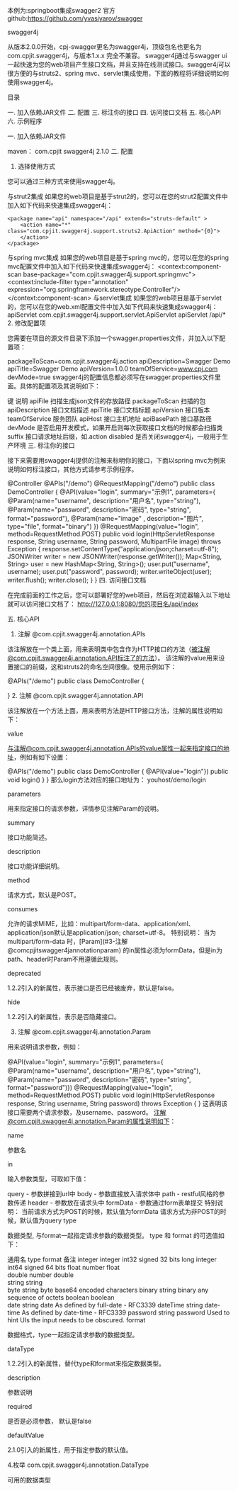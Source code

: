 本例为:springboot集成swagger2
官方github:https://github.com/yvasiyarov/swagger


swagger4j

从版本2.0.0开始，cpj-swagger更名为swagger4j，顶级包名也更名为com.cpjit.swagger4j，与版本1.x.x 完全不兼容。
swagger4j通过与swagger ui一起快速为您的web项目产生接口文档，并且支持在线测试接口。swagger4j可以很方便的与struts2、spring mvc、servlet集成使用，下面的教程将详细说明如何使用swagger4j。

目录

一. 加入依赖JAR文件
二. 配置
三. 标注你的接口
四. 访问接口文档
五. 核心API
六. 示例程序

一. 加入依赖JAR文件

maven：
<dependency>
	<groupId>com.cpjit</groupId>
	<artifactId>swagger4j</artifactId>
	<version>2.1.0</version>
</dependency>
二. 配置

1. 选择使用方式

您可以通过三种方式来使用swagger4j。

与strut2集成
如果您的web项目是基于strut2的，您可以在您的strut2配置文件中加入如下代码来快速集成swagger4j：
   <constant name="struts.enable.DynamicMethodInvocation" value="true" />
   <constant name="struts.devMode" value="true" />

	<package name="api" namespace="/api" extends="struts-default" >
		<action name="*" class="com.cpjit.swagger4j.support.struts2.ApiAction" method="{0}">
		</action>
	</package>
与spring mvc集成 
如果您的web项目是基于spring mvc的，您可以在您的spring mvc配置文件中加入如下代码来快速集成swagger4j：
 <context:component-scan base-package="com.cpjit.swagger4j.support.springmvc">
    	<context:include-filter type="annotation" expression="org.springframework.stereotype.Controller"/>
 </context:component-scan>
与servlet集成
如果您的web项目是基于servlet的，您可以在您的web.xml配置文件中加入如下代码来快速集成swagger4j：
<servlet>
    <servlet-name>apiServlet</servlet-name>
    <servlet-class>com.cpjit.swagger4j.support.servlet.ApiServlet</servlet-class>
</servlet>
<servlet-mapping>
    <servlet-name>apiServlet</servlet-name>
    <url-pattern>/api/*</url-pattern>
</servlet-mapping>
2. 修改配置项

您需要在项目的源文件目录下添加一个swagger.properties文件，并加入以下配置项：

packageToScan=com.cpjit.swagger4j.action
apiDescription=Swagger Demo
apiTitle=Swagger Demo
apiVersion=1.0.0
teamOfService=www.cpj.com
devMode=true
swagger4j的配置信息都必须写在swagger.properties文件里面。具体的配置项及其说明如下：

键	说明
apiFile	扫描生成json文件的存放路径
packageToScan	扫描的包
apiDescription	接口文档描述
apiTitle	接口文档标题
apiVersion	接口版本
teamOfService	服务团队
apiHost	接口主机地址
apiBasePath	接口基路径
devMode	是否启用开发模式，如果开启则每次获取接口文档的时候都会扫描类
suffix	接口请求地址后缀，如.action
disabled	是否关闭swagger4j，一般用于生产环境
三. 标注你的接口

接下来需要用swagger4j提供的注解来标明你的接口，下面以spring mvc为例来说明如何标注接口，其他方式请参考示例程序。

@Controller
@APIs("/demo")
@RequestMapping("/demo")
public class DemoController {
	@API(value="login", summary="示例1", parameters={
			@Param(name="username", description="用户名", type="string"),
			@Param(name="password", description="密码", type="string", format="password"),
			@Param(name="image" , description="图片", type="file", format="binary")
	})
	@RequestMapping(value="login", method=RequestMethod.POST)
	public void login(HttpServletResponse response, String username, String password, MultipartFile image)
												throws Exception {
		response.setContentType("application/json;charset=utf-8");
		JSONWriter writer = new JSONWriter(response.getWriter());
		Map<String, String> user = new HashMap<String, String>();
		user.put("username", username);
		user.put("password", password);
		writer.writeObject(user);
		writer.flush();
		writer.close();
	}
}
四. 访问接口文档

在完成前面的工作之后，您可以部署好您的web项目，然后在浏览器输入以下地址就可以访问接口文档了： http://127.0.0.1:8080/您的项目名/api/index

五. 核心API

1. 注解 @com.cpjit.swagger4j.annotation.APIs

该注解放在一个类上面，用来表明类中包含作为HTTP接口的方法（被注解@com.cpjit.swagger4j.annotation.API标注了的方法）。 该注解的value用来设置接口的前缀，这和struts2的命名空间很像。使用示例如下：

@APIs("/demo")
public class DemoController {
  
}
2. 注解 @com.cpjit.swagger4j.annotation.API

该注解放在一个方法上面，用来表明方法是HTTP接口方法，注解的属性说明如下：

value

与注解@com.cpjit.swagger4j.annotation.APIs的value属性一起来指定接口的地址，例如有如下设置：

@APIs("/demo")
public class DemoController {
  	@API(value="login"})
	public void login()
	}
}
那么login方法对应的接口地址为： youhost/demo/login

parameters

用来指定接口的请求参数，详情参见注解Param的说明。

summary

接口功能简述。

description

接口功能详细说明。

method

请求方式，默认是POST。

consumes

允许的请求MIME，比如：multipart/form-data、application/xml、application/json默认是application/json; charset=utf-8。 
特别说明：
当为 multipart/form-data 时，[Param](#3-注解 @comcpjitswagger4jannotationparam) 的in属性必须为formData，但是in为path、header时Param不用遵循此规则。

deprecated

1.2.2引入的新属性，表示接口是否已经被废弃，默认是false。

hide

1.2.2引入的新属性，表示是否隐藏接口。

3. 注解 @com.cpjit.swagger4j.annotation.Param

用来说明请求参数，例如：

@API(value="login", summary="示例1", parameters={
		@Param(name="username", description="用户名", type="string"),
		@Param(name="password", description="密码", type="string", format="password")})
@RequestMapping(value="login", method=RequestMethod.POST)
public void login(HttpServletResponse response, String username, String password) throws Exception {
}
这表明该接口需要两个请求参数，及username、password。 注解@com.cpjit.swagger4j.annotation.Param的属性说明如下：

name

参数名

in

输入参数类型，可取如下值：

query - 参数拼接到url中
body - 参数直接放入请求体中
path - restful风格的参数传递
header - 参数放在请求头中
formData - 参数通过form表单提交
特别说明：
当前请求方式为POST的时候，默认值为formData
请求方式为非POST的时候，默认值为query
type

数据类型, 与format一起指定请求参数的数据类型。 type 和 format 的可选值如下：

通用名	type	format	备注
integer	integer	int32	signed 32 bits
long	integer	int64	signed 64 bits
float	number	float	
double	number	double	
string	string		
byte	string	byte	base64 encoded characters
binary	string	binary	any sequence of octets
boolean	boolean		
date	string	date	As defined by full-date - RFC3339
dateTime	string	date-time	As defined by date-time - RFC3339
password	string	password	Used to hint UIs the input needs to be obscured.
format

数据格式，type一起指定请求参数的数据类型。

dataType

1.2.2引入的新属性，替代type和format来指定数据类型。

description

参数说明

required

是否是必须参数， 默认是false

defaultValue

2.1.0引入的新属性，用于指定参数的默认值。

4.枚举 com.cpjit.swagger4j.annotation.DataType

可用的数据类型
